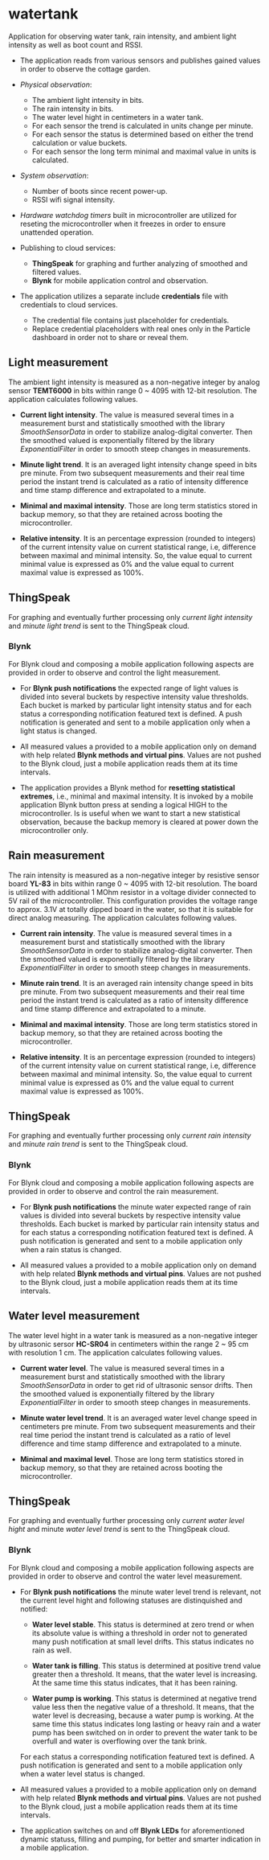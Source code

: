 # watertank
Application for observing water tank, rain intensity, and ambient light intensity as well as boot count and RSSI.

- The application reads from various sensors and publishes gained values in order to observe the cottage garden.


- *Physical observation*:
  - The ambient light intensity in bits.
  - The rain intensity in bits.
  - The water level hight in centimeters in a water tank.
  - For each sensor the trend is calculated in units change per minute.
  - For each sensor the status is determined based on either the trend calculation or value buckets.
  - For each sensor the long term minimal and maximal value in units is calculated.


- *System observation*:
  - Number of boots since recent power-up.
  - RSSI wifi signal intensity.


- *Hardware watchdog timers* built in microcontroller are utilized for reseting the microcontroller when it freezes in order to ensure unattended operation.


- Publishing to cloud services:
  - **ThingSpeak** for graphing and further analyzing of smoothed and filtered values.
  - **Blynk** for mobile application control and observation.


- The application utilizes a separate include **credentials** file with credentials to cloud services.
  - The credential file contains just placeholder for credentials.
  - Replace credential placeholders with real ones only in the Particle dashboard in order not to share or reveal them.


## Light measurement
The ambient light intensity is measured as a non-negative integer by analog sensor **TEMT6000** in bits within range 0 ~ 4095 with 12-bit resolution. The application calculates following values.

- **Current light intensity**. The value is measured several times in a measurement burst and statistically smoothed with the library *SmoothSensorData* in order to stabilize analog-digital converter. Then the smoothed valued is exponentially filtered by the library *ExponentialFilter* in order to smooth steep changes in measurements.

- **Minute light trend**. It is an averaged light intensity change speed in bits pre minute. From two subsequent measurements and their real time period the instant trend is calculated as a ratio of intensity difference and time stamp difference and extrapolated to a minute.

- **Minimal and maximal intensity**. Those are long term statistics stored in backup memory, so that they are retained across booting the microcontroller.

- **Relative intensity**. It is an percentage expression (rounded to integers) of the current intensity value on current statistical range, i.e, difference between maximal and minimal intensity. So, the value equal to current minimal value is expressed as 0% and the value equal to current maximal value is expressed as 100%.


## ThingSpeak
For graphing and eventually further processing only *current light intensity* and *minute light trend* is sent to the ThingSpeak cloud.


### Blynk
For Blynk cloud and composing a mobile application following aspects are provided in order to observe and control the light measurement.

- For **Blynk push notifications** the expected range of light values is divided into several buckets by respective intensity value thresholds. Each bucket is marked by particular light intensity status and for each status a corresponding notification featured text is defined. A push notification is generated and sent to a mobile application only when a light status is changed.

- All measured values a provided to a mobile application only on demand with help related **Blynk methods and virtual pins**. Values are not pushed to the Blynk cloud, just a mobile application reads them at its time intervals.

- The application provides a Blynk method for **resetting statistical extremes**, i.e., minimal and maximal intensity. It is invoked by a mobile application Blynk button press at sending a logical HIGH to the microcontroller. Is is useful when we want to start a new statistical observation, because the backup memory is cleared at power down the microcontroller only.


## Rain measurement
The rain intensity is measured as a non-negative integer by resistive sensor board **YL-83** in bits within range 0 ~ 4095 with 12-bit resolution. The board is utilized with additional 1 MOhm resistor in a voltage divider connected to 5V rail of the microcontroller. This configuration provides the voltage range to approx. 3.1V at totally dipped board in the water, so that it is suitable for direct analog measuring. The application calculates following values.

- **Current rain intensity**. The value is measured several times in a measurement burst and statistically smoothed with the library *SmoothSensorData* in order to stabilize analog-digital converter. Then the smoothed valued is exponentially filtered by the library *ExponentialFilter* in order to smooth steep changes in measurements.

- **Minute rain trend**. It is an averaged rain intensity change speed in bits pre minute. From two subsequent measurements and their real time period the instant trend is calculated as a ratio of intensity difference and time stamp difference and extrapolated to a minute.

- **Minimal and maximal intensity**. Those are long term statistics stored in backup memory, so that they are retained across booting the microcontroller.

- **Relative intensity**. It is an percentage expression (rounded to integers) of the current intensity value on current statistical range, i.e, difference between maximal and minimal intensity. So, the value equal to current minimal value is expressed as 0% and the value equal to current maximal value is expressed as 100%.


## ThingSpeak
For graphing and eventually further processing only *current rain intensity* and *minute rain trend* is sent to the ThingSpeak cloud.


### Blynk
For Blynk cloud and composing a mobile application following aspects are provided in order to observe and control the rain measurement.

- For **Blynk push notifications** the minute water expected range of rain values is divided into several buckets by respective intensity value thresholds. Each bucket is marked by particular rain intensity status and for each status a corresponding notification featured text is defined. A push notification is generated and sent to a mobile application only when a rain status is changed.

- All measured values a provided to a mobile application only on demand with help related **Blynk methods and virtual pins**. Values are not pushed to the Blynk cloud, just a mobile application reads them at its time intervals.


## Water level measurement
The water level hight in a water tank is measured as a non-negative integer by ultrasonic sersor **HC-SR04** in centimeters within the range 2 ~ 95 cm with resolution 1 cm. The application calculates following values.

- **Current water level**. The value is measured several times in a measurement burst and statistically smoothed with the library *SmoothSensorData* in order to get rid of ultrasonic sensor drifts. Then the smoothed valued is exponentially filtered by the library *ExponentialFilter* in order to smooth steep changes in measurements.

- **Minute water level trend**. It is an averaged water level change speed in centimeters pre minute. From two subsequent measurements and their real time period the instant trend is calculated as a ratio of level difference and time stamp difference and extrapolated to a minute.

- **Minimal and maximal level**. Those are long term statistics stored in backup memory, so that they are retained across booting the microcontroller.


## ThingSpeak
For graphing and eventually further processing only *current water level hight* and minute *water level trend* is sent to the ThingSpeak cloud.


### Blynk
For Blynk cloud and composing a mobile application following aspects are provided in order to observe and control the water level measurement.

- For **Blynk push notifications** the minute water level trend is relevant, not the current level hight and following statuses are distinquished and notified:

  - **Water level stable**. This status is determined at zero trend or when its absolute value is withing a threshold in order not to generated many push notification at small level drifts. This status indicates no rain as well.
  
  - **Water tank is filling**. This status is determined at positive trend value greater then a threshold. It means, that the water level is increasing. At the same time this status indicates, that it has been raining. 
  
  - **Water pump is working**. This status is determined at negative trend value less then the negative value of a threshold. It means, that the water level is decreasing, because a water pump is working. At the same time this status indicates long lasting or heavy rain and a water pump has been switched on in order to prevent the water tank to be overfull and water is overflowing over the tank brink.
  
  For each status a corresponding notification featured text is defined. A push notification is generated and sent to a mobile application only when a water level status is changed.

- All measured values a provided to a mobile application only on demand with help related **Blynk methods and virtual pins**. Values are not pushed to the Blynk cloud, just a mobile application reads them at its time intervals.

- The application switches on and off **Blynk LEDs** for aforementioned dynamic statuss, filling and pumping, for better and smarter indication in a mobile application.

